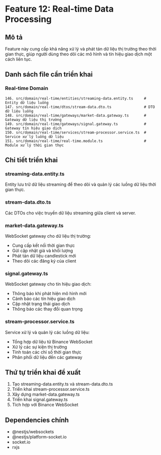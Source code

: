 # Feature 12: Real-time Data Processing

## Mô tả
Feature này cung cấp khả năng xử lý và phát tán dữ liệu thị trường theo thời gian thực, giúp người dùng theo dõi các mô hình và tín hiệu giao dịch một cách liên tục.

## Danh sách file cần triển khai

### Real-time Domain
```
146. src/domain/real-time/entities/streaming-data.entity.ts     # Entity dữ liệu luồng
147. src/domain/real-time/dtos/stream-data.dto.ts               # DTO dữ liệu luồng
148. src/domain/real-time/gateways/market-data.gateway.ts       # Gateway dữ liệu thị trường
149. src/domain/real-time/gateways/signal.gateway.ts            # Gateway tín hiệu giao dịch
150. src/domain/real-time/services/stream-processor.service.ts  # Service xử lý luồng dữ liệu
151. src/domain/real-time/real-time.module.ts                   # Module xử lý thời gian thực
```

## Chi tiết triển khai

### streaming-data.entity.ts
Entity lưu trữ dữ liệu streaming để theo dõi và quản lý các luồng dữ liệu thời gian thực.

### stream-data.dto.ts
Các DTOs cho việc truyền dữ liệu streaming giữa client và server.

### market-data.gateway.ts
WebSocket gateway cho dữ liệu thị trường:
- Cung cấp kết nối thời gian thực
- Gửi cập nhật giá và khối lượng
- Phát tán dữ liệu candlestick mới
- Theo dõi các đăng ký của client

### signal.gateway.ts
WebSocket gateway cho tín hiệu giao dịch:
- Thông báo khi phát hiện mô hình mới
- Cảnh báo các tín hiệu giao dịch
- Cập nhật trạng thái giao dịch
- Thông báo các thay đổi quan trọng

### stream-processor.service.ts
Service xử lý và quản lý các luồng dữ liệu:
- Tổng hợp dữ liệu từ Binance WebSocket
- Xử lý các sự kiện thị trường
- Tính toán các chỉ số thời gian thực
- Phân phối dữ liệu đến các gateway

## Thứ tự triển khai đề xuất

1. Tạo streaming-data.entity.ts và stream-data.dto.ts
2. Triển khai stream-processor.service.ts
3. Xây dựng market-data.gateway.ts
4. Triển khai signal.gateway.ts
5. Tích hợp với Binance WebSocket

## Dependencies chính

- @nestjs/websockets
- @nestjs/platform-socket.io
- socket.io
- rxjs